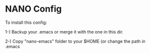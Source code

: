 # NANO Config

To install this config:

1-) Backup your .emacs or merge it with the one in this dir.

2-) Copy "nano-emacs" folder to your $HOME (or change the path in .emacs
